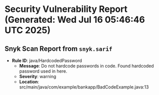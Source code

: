 # Security Vulnerability Report (Generated: Wed Jul 16 05:46:46 UTC 2025)


## Snyk Scan Report from `snyk.sarif`
- **Rule ID**: java/HardcodedPassword  
  - **Message**: Do not hardcode passwords in code. Found hardcoded password used in here.  
  - **Severity**: warning  
  - **Location**: src/main/java/com/example/bankapp/BadCodeExample.java:13  

